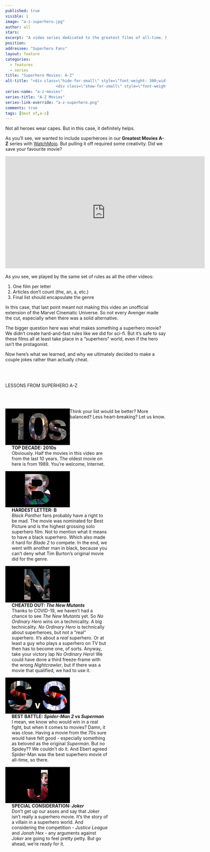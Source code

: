 ```yaml
---
published: true
visible: 1
image: "a-z-superhero.jpg"
author: all
stars: 
excerpt: "A video series dedicated to the greatest films of all-time. Made In partnership with our friends at WatchMojo."
position: 
addressee: "Superhero Fans"
layout: feature
categories: 
  - features
  - series
title: "Superhero Movies: A-Z"
alt-title: "<div class=\"hide-for-small\" style=\"font-weight: 300;width: 16rem;margin: -10rem auto 0 auto;font-family: Helvetica Neue;color: #fff;font-size: 1.5rem;padding-left: 2rem;text-align: center;\">The greatest movies of all time</div>
	                  <div class=\"show-for-small\" style=\"font-weight: 300;width: 10rem;margin: 3.5rem auto 0 auto;font-family: Helvetica Neue;color: #fff;font-size: 1rem;padding-left: 1rem;text-align: center;\">The greatest movies of all time</div>"
series-name: "a-z-movies"
series-title: "A-Z Movies"
series-link-override: "a-z-superhero.png"
comments: true
tags: [best of,a-z]
---
```

Not all heroes wear capes. But in this case, it definitely helps. 

As you’ll see, we wanted to include superheroes in our **Greatest Movies A-Z** series with [WatchMojo](https://www.youtube.com/channel/UCaWd5_7JhbQBe4dknZhsHJg). But pulling it off required some creativity. Did we save your favourite movie?  

<div class="video-container"><iframe width="624" height="351" src="https://www.youtube.com/embed/F_P3LFGi47U?ecver=1" frameborder="0" allowfullscreen></iframe></div>

As you see, we played by the same set of rules as all the other videos:

1. One film per letter
1. Articles don’t count (the, an, a, etc.)
1. Final list should encapsulate the genre

In this case, that last point meant not making this video an unofficial extension of the Marvel Cinematic Universe. So not every Avenger made the cut, especially when there was a solid alternative. 

The bigger question here was what makes something a superhero movie? We didn’t create hard-and-fast rules like we did for sci-fi. But it’s safe to say these films all at least take place in a “superhero” world, even if the hero isn’t the protagonist. 

Now here’s what we learned, and why we ultimately decided to make a couple jokes rather than actually cheat. 

<p class="intro" style="margin-top:4rem">LESSONS FROM SUPERHERO A-Z</p>

<div class="clearfix" style="margin-top:4rem;width:100%;">
	<div style="height:100%;float:left;width:40%;">
		<img style="vertical-align: top;display: inline-block;" src="/assets/img/features/inline/a-z-superhero/top-decade.jpg"> 
	</div>
	<p style="margin-top:0;float:left;width:60%;padding-left: 20px;">
		<strong>TOP DECADE: 2010s</strong><br />
		Obviously. Half the movies in this video are from the last 10 years. The oldest movie on here is from 1989. You’re welcome, Internet.	</p>
</div>

<div class="clearfix"  style="margin-top:4rem;width:100%;">
	<div style="height:100%;float:left;width:40%;">
		<img style="vertical-align: top;display: inline-block;" src="/assets/img/features/inline/a-z-superhero/hardest-letter.jpg"> 
	</div>
	<p style="margin-top:0;float:left;width:60%;padding-left: 20px;">
		<strong>HARDEST LETTER: B</strong><br />
	      <em>Black Panther</em> fans probably have a right to be mad. The movie was nominated for Best Picture and is the highest grossing solo superhero film. Not to mention what it means to have a black superhero. Which also made it hard for <em>Blade 2</em> to compete. In the end, we went with another man in black, because you can’t deny what Tim Burton’s original movie did for the genre.
	</p>
</div>

<div class="clearfix"  style="margin-top:4rem;width:100%;">
	<div style="height:100%;float:left;width:40%;">
		<img style="vertical-align: top;display: inline-block;" src="/assets/img/features/inline/a-z-superhero/cheated-out.jpg"> 
	</div>
	<p style="margin-top:0;float:left;width:60%;padding-left: 20px;">
		<strong>CHEATED OUT: <em>The New Mutants</em></strong><br />
		Thanks to COVID-19, we haven’t had a chance to see <em>The New Mutants</em> yet. So <em>No Ordinary Hero</em> wins on a technicality. A big technicality. <em>No Ordinary Hero</em> is technically about superheroes, but not a “real” superhero. It’s about a <em>real</em> superhero. Or at least a guy who plays a superhero on TV but then has to become one, of sorts. Anyway, take your victory lap <em>No Ordinary Hero</em>! We could have done a third freeze-frame with the wrong <em>Nightcrawler</em>, but if there was a movie that qualified, we had to use it.
	</p>
</div>

<div class="clearfix" style="margin-top:4rem;width:100%;">
	<div style="height:100%;float:left;width:40%;">
		<img style="vertical-align: top;display: inline-block;" src="/assets/img/features/inline/a-z-superhero/best-battle.jpg"> 
	</div>
	<p style="margin-top:0;float:left;width:60%;padding-left: 20px;">
		<strong>BEST BATTLE: <em>Spider-Man 2</em> vs <em>Superman</em></strong><br />
		I mean, we know who would win in a real fight, but when it comes to movies? Damn, it was close. Having a movie from the 70s sure would have felt good - especially something as beloved as the original <em>Superman</em>. But no Spidey?? We couldn’t do it. And Ebert agreed Spider-Man was the best superhero movie of all-time, so there. 
	</p>
</div>

<div class="clearfix"  style="margin:4rem 0;width:100%;">
	<div style="height:100%;float:left;width:40%;">
		<img style="vertical-align: top;display: inline-block;" src="/assets/img/features/inline/a-z-superhero/special-consideration.jpg"> 
	</div>
	<p style="margin-top:0;float:left;width:60%;padding-left: 20px;">
		<strong>SPECIAL CONSIDERATION: <em>Joker</em></strong><br />
	     Don’t get up our asses and say that <em>Joker</em> isn’t really a superhero movie. It’s the story of a villain in a superhero world. And considering the competition - <em>Justice League</em> and <em>Jonah Hex</em> - any arguments against <em>Joker</em> are going to feel pretty petty. But go ahead, we’re ready for it.
	</p>
</div>

Think your list would be better? More balanced? Less heart-breaking? Let us know.